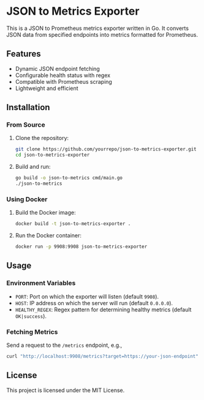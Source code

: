 # JSON to Metrics Exporter

This is a JSON to Prometheus metrics exporter written in Go. It converts JSON data from specified endpoints into metrics formatted for Prometheus.

## Features

- Dynamic JSON endpoint fetching
- Configurable health status with regex
- Compatible with Prometheus scraping
- Lightweight and efficient

## Installation

### From Source

1. Clone the repository:
   ```bash
   git clone https://github.com/yourrepo/json-to-metrics-exporter.git
   cd json-to-metrics-exporter
   ```

2. Build and run:

   ```bash
   go build -o json-to-metrics cmd/main.go
   ./json-to-metrics
   ```

### Using Docker

1. Build the Docker image:

   ```bash
   docker build -t json-to-metrics-exporter .
   ```

2. Run the Docker container:

   ```bash
   docker run -p 9908:9908 json-to-metrics-exporter
   ```

## Usage

### Environment Variables

- `PORT`: Port on which the exporter will listen (default `9908`).
- `HOST`: IP address on which the server will run (default `0.0.0.0`).
- `HEALTHY_REGEX`: Regex pattern for determining healthy metrics (default `OK|success`).

### Fetching Metrics

Send a request to the `/metrics` endpoint, e.g.,

```bash
curl "http://localhost:9908/metrics?target=https://your-json-endpoint"
```

## License

This project is licensed under the MIT License.
